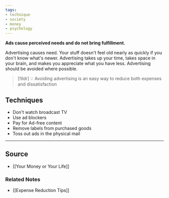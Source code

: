 ```yaml
---
tags:
- technique
- society
- money
- psychology
---
```

**Ads cause perceived needs and do not bring fulfillment.**

Advertising causes need. Your stuff doesn't feel old nearly as quickly if you don't know what's newer. Advertising takes up your time, takes space in your brain, and makes you appreciate what you have less. Advertising should be avoided where possible.

> [!tldr] 💡 Avoiding advertising is an easy way to reduce both expenses and dissatisfaction

## Techniques

- Don't watch broadcast TV
- Use ad blockers
- Pay for Ad-free content
- Remove labels from purchased goods
- Toss out ads in the physical mail

---

## Source
- [[Your Money or Your Life]]

### Related Notes
- [[Expense Reduction Tips]]